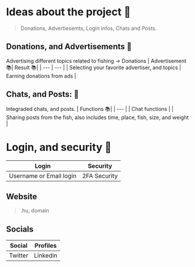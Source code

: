 # Ideas about the project 🐠
> Donations, Advertiesemts, Login infos, Chats and Posts.

## Donations, and Advertisements 📑
Advertising different topics related to fishing -> Donations
| Advertisement 📚| Result 📚|
|      ---      |  ---   |
| Selecting your favorite advertiser, and topics    |  Earning donations from ads   |
## Chats, and Posts: 💬
Integraded chats, and posts.
| Functions 📚|
|    ---    |
| Chat functions |
| Sharing posts from the fish, also includes time, place, fish, size, and weight |
# Login, and security 🔐
| Login | Security |
| --- | --- |
| Username or Email login |  2FA Security |
## Website
> .hu, domain
## Socials
| Social | Profiles |
| --- | --- |
| Twitter | Linkedin |
